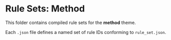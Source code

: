 # Rule Sets: Method

This folder contains compiled rule sets for the **method** theme.

Each `.json` file defines a named set of rule IDs conforming to `rule_set.json`.
